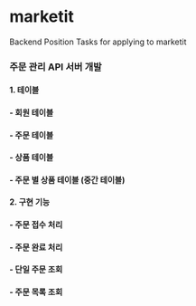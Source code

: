 # marketit
Backend Position Tasks for applying to marketit

### 주문 관리 API 서버 개발

#### 1. 테이블 
#### - 회원 테이블 
#### - 주문 테이블 
#### - 상품 테이블
#### - 주문 별 상품 테이블 (중간 테이블) 

#### 2. 구현 기능
#### - 주문 접수 처리
#### - 주문 완료 처리
#### - 단일 주문 조회
#### - 주문 목록 조회
